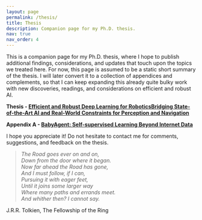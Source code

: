 ```yaml
---
layout: page
permalink: /thesis/
title: Thesis
description: Companion page for my Ph.D. thesis.
nav: true
nav_order: 4
---
```


This is a companion page for my Ph.D. thesis, where I hope to publish additional findings, considerations, and updates that touch upon the topics we treated here.
For now, this page is assumed to be a static short summary of the thesis. I will later convert it to a collection of appendices and complements, so that I can keep expanding this already quite bulky work with new discoveries, readings, and considerations on efficient and robust AI.

<!-- [![Thesis](https://img.shields.io/badge/Thesis-Download-196EBD)] - **** -->

**Thesis - [Efficient and Robust Deep Learning for RoboticsBridging State-of-the-Art AI and Real-World Constraints for Perception and Navigation](../assets/pdf/thesis.pdf)**

**Appendix A - [BabyAgent: Self-supervised Learning Beyond Internet Data](https://simoneangarano.github.io/babyagent)**

I hope you appreciate it! Do not hesitate to contact me for comments, suggestions, and feedback on the thesis.

> _The Road goes ever on and on,_  
> _Down from the door where it began._  
> _Now far ahead the Road has gone,_  
> _And I must follow, if I can,_  
> _Pursuing it with eager feet,_  
> _Until it joins some larger way_  
> _Where many paths and errands meet._  
> _And whither then? I cannot say._

J.R.R. Tolkien, The Fellowship of the Ring
